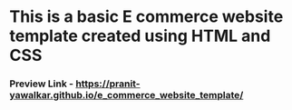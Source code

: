 # This is a basic E commerce website template created using HTML and CSS

### Preview Link - https://pranit-yawalkar.github.io/e_commerce_website_template/